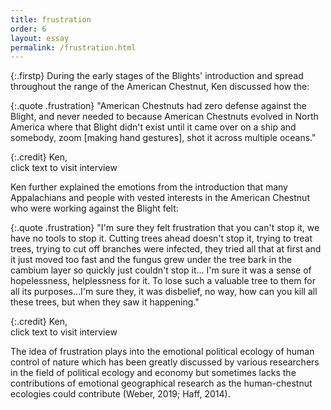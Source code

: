 ```yaml
---
title: frustration
order: 6
layout: essay
permalink: /frustration.html
---
```

{:.firstp} 
During the early stages of the Blights' introduction and spread throughout the range of the American Chestnut, Ken discussed how the:</p>

{:.quote .frustration}
"American Chestnuts had zero defense against the Blight, and never needed to because American Chestnuts evolved in North America where that Blight didn't exist until it came over on a ship and somebody, zoom [making hand gestures], shot it across multiple oceans." 

{:.credit} 
Ken,  
click text to visit interview

Ken further explained the emotions from the introduction that many Appalachians and people with vested interests in the American Chestnut who were working against the Blight felt:<p> 

{:.quote .frustration}
"I'm sure they felt frustration that you can't stop it, we have no tools to stop it. Cutting trees ahead doesn't stop it, trying to treat trees, trying to cut off branches were infected, they tried all that at first and it just moved too fast and the fungus grew under the tree bark in the cambium layer so quickly just couldn't stop it... I'm sure it was a sense of hopelessness, helplessness for it. To lose such a valuable tree to them for all its purposes...I'm sure they, it was disbelief, no way, how can you kill all these trees, but when they saw it happening." 

{:.credit} 
Ken,  
click text to visit interview

The idea of frustration plays into the emotional political ecology of human control of nature which has been greatly discussed by various researchers in the field of political ecology and economy but sometimes lacks the contributions of emotional geographical research as the human-chestnut ecologies could contribute (Weber, 2019; Haff, 2014).</p>
